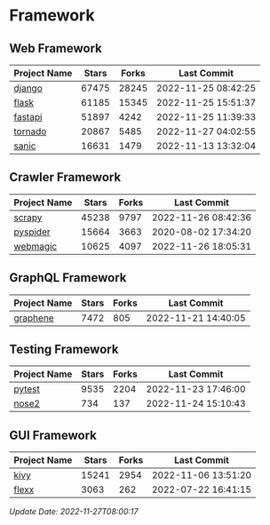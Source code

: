 # Framework

## Web Framework
| Project Name | Stars | Forks | Last Commit |
| ------------ | ----- | ----- | ----------- |
| [django](https://github.com/django/django) | 67475 | 28245 | 2022-11-25 08:42:25 |
| [flask](https://github.com/pallets/flask) | 61185 | 15345 | 2022-11-25 15:51:37 |
| [fastapi](https://github.com/tiangolo/fastapi) | 51897 | 4242 | 2022-11-25 11:39:33 |
| [tornado](https://github.com/tornadoweb/tornado) | 20867 | 5485 | 2022-11-27 04:02:55 |
| [sanic](https://github.com/sanic-org/sanic) | 16631 | 1479 | 2022-11-13 13:32:04 |

## Crawler Framework
| Project Name | Stars | Forks | Last Commit |
| ------------ | ----- | ----- | ----------- |
| [scrapy](https://github.com/scrapy/scrapy) | 45238 | 9797 | 2022-11-26 08:42:36 |
| [pyspider](https://github.com/binux/pyspider) | 15664 | 3663 | 2020-08-02 17:34:20 |
| [webmagic](https://github.com/code4craft/webmagic) | 10625 | 4097 | 2022-11-26 18:05:31 |

## GraphQL Framework
| Project Name | Stars | Forks | Last Commit |
| ------------ | ----- | ----- | ----------- |
| [graphene](https://github.com/graphql-python/graphene) | 7472 | 805 | 2022-11-21 14:40:05 |

## Testing Framework
| Project Name | Stars | Forks | Last Commit |
| ------------ | ----- | ----- | ----------- |
| [pytest](https://github.com/pytest-dev/pytest) | 9535 | 2204 | 2022-11-23 17:46:00 |
| [nose2](https://github.com/nose-devs/nose2) | 734 | 137 | 2022-11-24 15:10:43 |

## GUI Framework
| Project Name | Stars | Forks | Last Commit |
| ------------ | ----- | ----- | ----------- |
| [kivy](https://github.com/kivy/kivy) | 15241 | 2954 | 2022-11-06 13:51:20 |
| [flexx](https://github.com/flexxui/flexx) | 3063 | 262 | 2022-07-22 16:41:15 |

*Update Date: 2022-11-27T08:00:17*